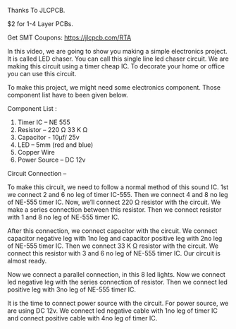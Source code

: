 Thanks To JLCPCB.

$2 for 1-4 Layer PCBs.

Get SMT Coupons: https://jlcpcb.com/RTA




In this video, we are going to show you making a simple electronics project. It is called LED chaser. You can call this single line led chaser circuit.
We are making this circuit using a timer cheap IC. To decorate your home or office you can use this circuit.



To make this project, we might need some electronics component. Those component list have to been given below.


Component List :

1. Timer IC – NE 555
2. Resistor – 220 Ω
             33 K Ω
3. Capacitor - 10µf/ 25v
4. LED – 5mm (red and blue)
5. Copper Wire
6. Power Source – DC 12v



Circuit Connection – 

To make this circuit, we need to follow a normal method of this sound IC. 1st we connect 2 and 6 no leg of timer IC-555. Then we connect 4 and 8 no leg of NE-555 timer IC.
Now, we’ll connect 220 Ω resistor with the circuit. We make a series connection between this resistor. Then we connect resistor with 1 and 8 no leg of NE-555 timer IC.

After this connection, we connect capacitor with the circuit. We connect capacitor negative leg with 1no leg and capacitor positive leg with 2no leg of NE-555 timer IC.
Then we connect 33 K Ω resistor with the circuit. We connect this resistor with 3 and 6 no leg of NE-555 timer IC. Our circuit is almost ready.


Now we connect a parallel connection, in this 8 led lights. Now we connect led negative leg with the series connection of resistor. Then we connect led positive leg with 3no leg of NE-555 timer IC.

It is the time to connect power source with the circuit. For power source, we are using DC 12v. We connect led negative cable with 1no leg of timer IC and connect positive cable with 4no leg of timer IC.
